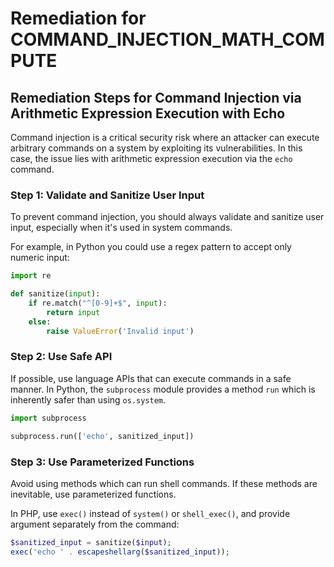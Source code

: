 # Remediation for COMMAND_INJECTION_MATH_COMPUTE

## Remediation Steps for Command Injection via Arithmetic Expression Execution with Echo

Command injection is a critical security risk where an attacker can execute arbitrary commands on a system by exploiting its vulnerabilities. In this case, the issue lies with arithmetic expression execution via the `echo` command.

### Step 1: Validate and Sanitize User Input

To prevent command injection, you should always validate and sanitize user input, especially when it's used in system commands. 

For example, in Python you could use a regex pattern to accept only numeric input:

```python
import re

def sanitize(input):
    if re.match("^[0-9]+$", input):
        return input
    else:
        raise ValueError('Invalid input')
```

### Step 2: Use Safe API

If possible, use language APIs that can execute commands in a safe manner. In Python, the `subprocess` module provides a method `run` which is inherently safer than using `os.system`.

```python
import subprocess

subprocess.run(['echo', sanitized_input])
```

### Step 3: Use Parameterized Functions

Avoid using methods which can run shell commands. If these methods are inevitable, use parameterized functions.

In PHP, use `exec()` instead of `system()` or `shell_exec()`, and provide argument separately from the command:

```php
$sanitized_input = sanitize($input);
exec('echo ' . escapeshellarg($sanitized_input));
```